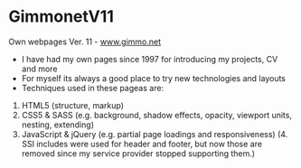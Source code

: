 # GimmonetV11

Own webpages Ver. 11 - www.gimmo.net

- I have had my own pages since 1997 for introducing my projects, CV and more
- For myself its always a good place to try new technologies and layouts
- Techniques used in these pageas are:
1. HTML5 (structure, markup)
2. CSS5 & SASS (e.g. background, shadow effects, opacity, viewport units, nesting, extending)
3. JavaScript & jQuery (e.g. partial page loadings and responsiveness)
(4. SSI includes were used for header and footer, but now those are removed since my service provider stopped supporting them.)
